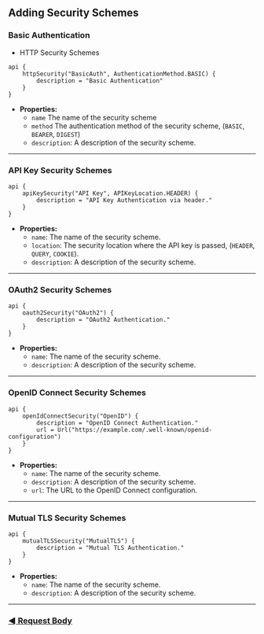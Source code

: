 ## Adding Security Schemes

### Basic Authentication

- HTTP Security Schemes

```text
api {
    httpSecurity("BasicAuth", AuthenticationMethod.BASIC) {
        description = "Basic Authentication"
    }
}
```

- **Properties:**
    - `name` The name of the security scheme
    - `method` The authentication method of the security scheme, (`BASIC`, `BEARER`, `DIGEST`)
    - `description`: A description of the security scheme.

---

### API Key Security Schemes

```text
api {
    apiKeySecurity("API Key", APIKeyLocation.HEADER) {
        description = "API Key Authentication via header."
    }
}
```

- **Properties:**
    - `name`: The name of the security scheme.
    - `location`: The security location where the API key is passed, (`HEADER`, `QUERY`, `COOKIE`).
    - `description`: A description of the security scheme.

---

### OAuth2 Security Schemes

```text
api {
    oauth2Security("OAuth2") {
        description = "OAuth2 Authentication."
    }
}
```

- **Properties:**
    - `name`: The name of the security scheme.
    - `description`: A description of the security scheme.

---

### OpenID Connect Security Schemes

```text
api {
    openIdConnectSecurity("OpenID") {
        description = "OpenID Connect Authentication."
        url = Url("https://example.com/.well-known/openid-configuration")
    }
}
```

- **Properties:**
    - `name`: The name of the security scheme.
    - `description`: A description of the security scheme.
    - `url`: The URL to the OpenID Connect configuration.

---

### Mutual TLS Security Schemes

```text
api {
    mutualTLSSecurity("MutualTLS") {
        description = "Mutual TLS Authentication."
    }
}
```

- **Properties:**
    - `name`: The name of the security scheme.
    - `description`: A description of the security scheme.

---

### [◄ Request Body](07.api-usage-request-body.md)
